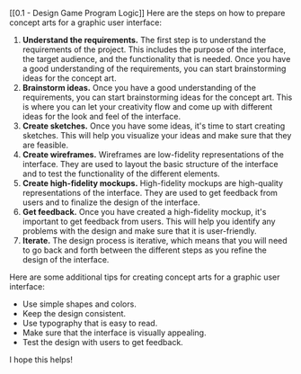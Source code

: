 [[0.1 - Design Game Program Logic]]
Here are the steps on how to prepare concept arts for a graphic user interface:

1. **Understand the requirements.** The first step is to understand the requirements of the project. This includes the purpose of the interface, the target audience, and the functionality that is needed. Once you have a good understanding of the requirements, you can start brainstorming ideas for the concept art.
2. **Brainstorm ideas.** Once you have a good understanding of the requirements, you can start brainstorming ideas for the concept art. This is where you can let your creativity flow and come up with different ideas for the look and feel of the interface.
3. **Create sketches.** Once you have some ideas, it's time to start creating sketches. This will help you visualize your ideas and make sure that they are feasible.
4. **Create wireframes.** Wireframes are low-fidelity representations of the interface. They are used to layout the basic structure of the interface and to test the functionality of the different elements.
5. **Create high-fidelity mockups.** High-fidelity mockups are high-quality representations of the interface. They are used to get feedback from users and to finalize the design of the interface.
6. **Get feedback.** Once you have created a high-fidelity mockup, it's important to get feedback from users. This will help you identify any problems with the design and make sure that it is user-friendly.
7. **Iterate.** The design process is iterative, which means that you will need to go back and forth between the different steps as you refine the design of the interface.

Here are some additional tips for creating concept arts for a graphic user interface:

- Use simple shapes and colors.
- Keep the design consistent.
- Use typography that is easy to read.
- Make sure that the interface is visually appealing.
- Test the design with users to get feedback.

I hope this helps!